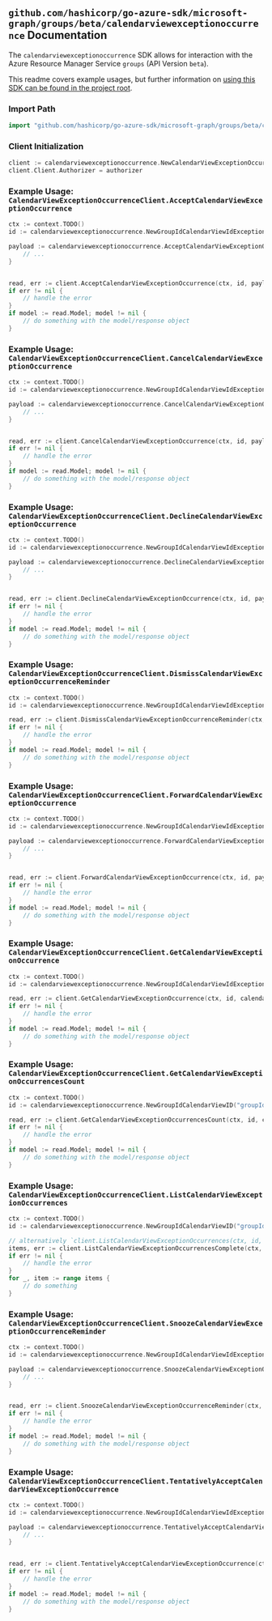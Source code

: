 
## `github.com/hashicorp/go-azure-sdk/microsoft-graph/groups/beta/calendarviewexceptionoccurrence` Documentation

The `calendarviewexceptionoccurrence` SDK allows for interaction with the Azure Resource Manager Service `groups` (API Version `beta`).

This readme covers example usages, but further information on [using this SDK can be found in the project root](https://github.com/hashicorp/go-azure-sdk/tree/main/docs).

### Import Path

```go
import "github.com/hashicorp/go-azure-sdk/microsoft-graph/groups/beta/calendarviewexceptionoccurrence"
```


### Client Initialization

```go
client := calendarviewexceptionoccurrence.NewCalendarViewExceptionOccurrenceClientWithBaseURI("https://management.azure.com")
client.Client.Authorizer = authorizer
```


### Example Usage: `CalendarViewExceptionOccurrenceClient.AcceptCalendarViewExceptionOccurrence`

```go
ctx := context.TODO()
id := calendarviewexceptionoccurrence.NewGroupIdCalendarViewIdExceptionOccurrenceID("groupIdValue", "eventIdValue", "eventId1Value")

payload := calendarviewexceptionoccurrence.AcceptCalendarViewExceptionOccurrenceRequest{
	// ...
}


read, err := client.AcceptCalendarViewExceptionOccurrence(ctx, id, payload)
if err != nil {
	// handle the error
}
if model := read.Model; model != nil {
	// do something with the model/response object
}
```


### Example Usage: `CalendarViewExceptionOccurrenceClient.CancelCalendarViewExceptionOccurrence`

```go
ctx := context.TODO()
id := calendarviewexceptionoccurrence.NewGroupIdCalendarViewIdExceptionOccurrenceID("groupIdValue", "eventIdValue", "eventId1Value")

payload := calendarviewexceptionoccurrence.CancelCalendarViewExceptionOccurrenceRequest{
	// ...
}


read, err := client.CancelCalendarViewExceptionOccurrence(ctx, id, payload)
if err != nil {
	// handle the error
}
if model := read.Model; model != nil {
	// do something with the model/response object
}
```


### Example Usage: `CalendarViewExceptionOccurrenceClient.DeclineCalendarViewExceptionOccurrence`

```go
ctx := context.TODO()
id := calendarviewexceptionoccurrence.NewGroupIdCalendarViewIdExceptionOccurrenceID("groupIdValue", "eventIdValue", "eventId1Value")

payload := calendarviewexceptionoccurrence.DeclineCalendarViewExceptionOccurrenceRequest{
	// ...
}


read, err := client.DeclineCalendarViewExceptionOccurrence(ctx, id, payload)
if err != nil {
	// handle the error
}
if model := read.Model; model != nil {
	// do something with the model/response object
}
```


### Example Usage: `CalendarViewExceptionOccurrenceClient.DismissCalendarViewExceptionOccurrenceReminder`

```go
ctx := context.TODO()
id := calendarviewexceptionoccurrence.NewGroupIdCalendarViewIdExceptionOccurrenceID("groupIdValue", "eventIdValue", "eventId1Value")

read, err := client.DismissCalendarViewExceptionOccurrenceReminder(ctx, id)
if err != nil {
	// handle the error
}
if model := read.Model; model != nil {
	// do something with the model/response object
}
```


### Example Usage: `CalendarViewExceptionOccurrenceClient.ForwardCalendarViewExceptionOccurrence`

```go
ctx := context.TODO()
id := calendarviewexceptionoccurrence.NewGroupIdCalendarViewIdExceptionOccurrenceID("groupIdValue", "eventIdValue", "eventId1Value")

payload := calendarviewexceptionoccurrence.ForwardCalendarViewExceptionOccurrenceRequest{
	// ...
}


read, err := client.ForwardCalendarViewExceptionOccurrence(ctx, id, payload)
if err != nil {
	// handle the error
}
if model := read.Model; model != nil {
	// do something with the model/response object
}
```


### Example Usage: `CalendarViewExceptionOccurrenceClient.GetCalendarViewExceptionOccurrence`

```go
ctx := context.TODO()
id := calendarviewexceptionoccurrence.NewGroupIdCalendarViewIdExceptionOccurrenceID("groupIdValue", "eventIdValue", "eventId1Value")

read, err := client.GetCalendarViewExceptionOccurrence(ctx, id, calendarviewexceptionoccurrence.DefaultGetCalendarViewExceptionOccurrenceOperationOptions())
if err != nil {
	// handle the error
}
if model := read.Model; model != nil {
	// do something with the model/response object
}
```


### Example Usage: `CalendarViewExceptionOccurrenceClient.GetCalendarViewExceptionOccurrencesCount`

```go
ctx := context.TODO()
id := calendarviewexceptionoccurrence.NewGroupIdCalendarViewID("groupIdValue", "eventIdValue")

read, err := client.GetCalendarViewExceptionOccurrencesCount(ctx, id, calendarviewexceptionoccurrence.DefaultGetCalendarViewExceptionOccurrencesCountOperationOptions())
if err != nil {
	// handle the error
}
if model := read.Model; model != nil {
	// do something with the model/response object
}
```


### Example Usage: `CalendarViewExceptionOccurrenceClient.ListCalendarViewExceptionOccurrences`

```go
ctx := context.TODO()
id := calendarviewexceptionoccurrence.NewGroupIdCalendarViewID("groupIdValue", "eventIdValue")

// alternatively `client.ListCalendarViewExceptionOccurrences(ctx, id, calendarviewexceptionoccurrence.DefaultListCalendarViewExceptionOccurrencesOperationOptions())` can be used to do batched pagination
items, err := client.ListCalendarViewExceptionOccurrencesComplete(ctx, id, calendarviewexceptionoccurrence.DefaultListCalendarViewExceptionOccurrencesOperationOptions())
if err != nil {
	// handle the error
}
for _, item := range items {
	// do something
}
```


### Example Usage: `CalendarViewExceptionOccurrenceClient.SnoozeCalendarViewExceptionOccurrenceReminder`

```go
ctx := context.TODO()
id := calendarviewexceptionoccurrence.NewGroupIdCalendarViewIdExceptionOccurrenceID("groupIdValue", "eventIdValue", "eventId1Value")

payload := calendarviewexceptionoccurrence.SnoozeCalendarViewExceptionOccurrenceReminderRequest{
	// ...
}


read, err := client.SnoozeCalendarViewExceptionOccurrenceReminder(ctx, id, payload)
if err != nil {
	// handle the error
}
if model := read.Model; model != nil {
	// do something with the model/response object
}
```


### Example Usage: `CalendarViewExceptionOccurrenceClient.TentativelyAcceptCalendarViewExceptionOccurrence`

```go
ctx := context.TODO()
id := calendarviewexceptionoccurrence.NewGroupIdCalendarViewIdExceptionOccurrenceID("groupIdValue", "eventIdValue", "eventId1Value")

payload := calendarviewexceptionoccurrence.TentativelyAcceptCalendarViewExceptionOccurrenceRequest{
	// ...
}


read, err := client.TentativelyAcceptCalendarViewExceptionOccurrence(ctx, id, payload)
if err != nil {
	// handle the error
}
if model := read.Model; model != nil {
	// do something with the model/response object
}
```
